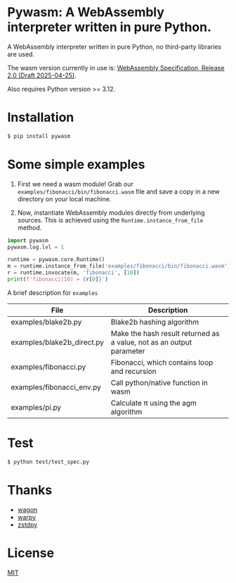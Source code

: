 # Pywasm: A WebAssembly interpreter written in pure Python.

A WebAssembly interpreter written in pure Python, no third-party libraries are used.

The wasm version currently in use is: [WebAssembly Specification, Release 2.0 (Draft 2025-04-25)](https://webassembly.github.io/spec/core/).

Also requires Python version >= 3.12.

# Installation

```sh
$ pip install pywasm
```

# Some simple examples

1. First we need a wasm module! Grab our `examples/fibonacci/bin/fibonacci.wasm` file and save a copy in a new directory on your local machine.

2. Now, instantiate WebAssembly modules directly from underlying sources. This is achieved using the `Runtime.instance_from_file` method.

```py
import pywasm
pywasm.log.lvl = 1

runtime = pywasm.core.Runtime()
m = runtime.instance_from_file('examples/fibonacci/bin/fibonacci.wasm')
r = runtime.invocate(m, 'fibonacci', [10])
print(f'fibonacci(10) = {r[0]}')
```

A brief description for `examples`

|            File            |                             Description                              |
| -------------------------- | -------------------------------------------------------------------- |
| examples/blake2b.py        | Blake2b hashing algorithm                                            |
| examples/blake2b_direct.py | Make the hash result returned as a value, not as an output parameter |
| examples/fibonacci.py      | Fibonacci, which contains loop and recursion                         |
| examples/fibonacci_env.py  | Call python/native function in wasm                                  |
| examples/pi.py             | Calculate π using the agm algorithm                                  |

# Test

```sh
$ python test/test_spec.py
```

# Thanks

- [wagon](https://github.com/go-interpreter/wagon)
- [warpy](https://github.com/kanaka/warpy)
- [zstdpy](https://github.com/dholth/zstdpy)

# License

[MIT](./LICENSE)
